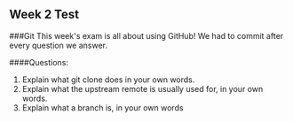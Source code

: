 Week 2 Test
-----------
###Git
This week's exam is all about using GitHub!
We had to commit after every question we answer.

####Questions:
1. Explain what git clone does in your own words.
2. Explain what the upstream remote is usually used for, in your own words.
3. Explain what a branch is, in your own words
